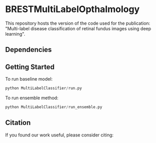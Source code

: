 # BRESTMultiLabelOpthalmology
This repository hosts the version of the code used for the publication: "Multi-label disease classification of retinal fundus images using deep learning".

## Dependencies


## Getting Started
To run baseline model:
```python
python MultiLabelClassifier/run.py
```

To run ensemble method:
```python
python MultiLabelClassifier/run_ensemble.py
```


## Citation
If you found our work useful, please consider citing:
